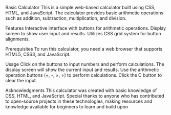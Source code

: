 Basic Calculator This is a simple web-based calculator built using CSS, HTML, and JavaScript. The calculator provides basic arithmetic operations such as addition, subtraction, multiplication, and division.

Features Interactive interface with buttons for arithmetic operations. Display screen to show user input and results. Utilizes CSS grid system for button alignments.

Prerequisites To run this calculator, you need a web browser that supports HTML5, CSS3, and JavaScript.

Usage Click on the buttons to input numbers and perform calculations. The display screen will show the current input and results. Use the arithmetic operation buttons (+, -, ×, ÷) to perform calculations. Click the C button to clear the input.

Acknowledgments This calculator was created with basic knowledge of CSS, HTML, and JavaScript. Special thanks to anyone who has contributed to open-source projects in these technologies, making resources and knowledge available for beginners to learn and build upon
